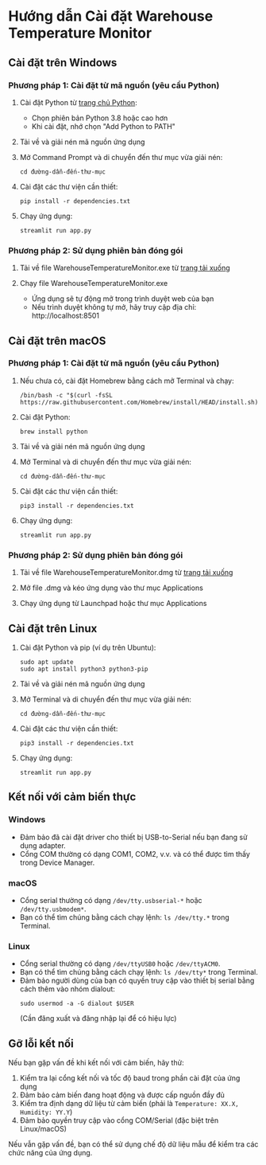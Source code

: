 # Hướng dẫn Cài đặt Warehouse Temperature Monitor

## Cài đặt trên Windows

### Phương pháp 1: Cài đặt từ mã nguồn (yêu cầu Python)

1. Cài đặt Python từ [trang chủ Python](https://www.python.org/downloads/windows/):
   - Chọn phiên bản Python 3.8 hoặc cao hơn
   - Khi cài đặt, nhớ chọn "Add Python to PATH"

2. Tải về và giải nén mã nguồn ứng dụng

3. Mở Command Prompt và di chuyển đến thư mục vừa giải nén:
   ```
   cd đường-dẫn-đến-thư-mục
   ```

4. Cài đặt các thư viện cần thiết:
   ```
   pip install -r dependencies.txt
   ```

5. Chạy ứng dụng:
   ```
   streamlit run app.py
   ```

### Phương pháp 2: Sử dụng phiên bản đóng gói 

1. Tải về file WarehouseTemperatureMonitor.exe từ [trang tải xuống](https://example.com/download)

2. Chạy file WarehouseTemperatureMonitor.exe
   - Ứng dụng sẽ tự động mở trong trình duyệt web của bạn
   - Nếu trình duyệt không tự mở, hãy truy cập địa chỉ: http://localhost:8501

## Cài đặt trên macOS

### Phương pháp 1: Cài đặt từ mã nguồn (yêu cầu Python)

1. Nếu chưa có, cài đặt Homebrew bằng cách mở Terminal và chạy:
   ```
   /bin/bash -c "$(curl -fsSL https://raw.githubusercontent.com/Homebrew/install/HEAD/install.sh)"
   ```

2. Cài đặt Python:
   ```
   brew install python
   ```

3. Tải về và giải nén mã nguồn ứng dụng

4. Mở Terminal và di chuyển đến thư mục vừa giải nén:
   ```
   cd đường-dẫn-đến-thư-mục
   ```

5. Cài đặt các thư viện cần thiết:
   ```
   pip3 install -r dependencies.txt
   ```

6. Chạy ứng dụng:
   ```
   streamlit run app.py
   ```

### Phương pháp 2: Sử dụng phiên bản đóng gói

1. Tải về file WarehouseTemperatureMonitor.dmg từ [trang tải xuống](https://example.com/download)

2. Mở file .dmg và kéo ứng dụng vào thư mục Applications

3. Chạy ứng dụng từ Launchpad hoặc thư mục Applications

## Cài đặt trên Linux

1. Cài đặt Python và pip (ví dụ trên Ubuntu):
   ```
   sudo apt update
   sudo apt install python3 python3-pip
   ```

2. Tải về và giải nén mã nguồn ứng dụng

3. Mở Terminal và di chuyển đến thư mục vừa giải nén:
   ```
   cd đường-dẫn-đến-thư-mục
   ```

4. Cài đặt các thư viện cần thiết:
   ```
   pip3 install -r dependencies.txt
   ```

5. Chạy ứng dụng:
   ```
   streamlit run app.py
   ```

## Kết nối với cảm biến thực

### Windows
- Đảm bảo đã cài đặt driver cho thiết bị USB-to-Serial nếu bạn đang sử dụng adapter.
- Cổng COM thường có dạng COM1, COM2, v.v. và có thể được tìm thấy trong Device Manager.

### macOS
- Cổng serial thường có dạng `/dev/tty.usbserial-*` hoặc `/dev/tty.usbmodem*`.
- Bạn có thể tìm chúng bằng cách chạy lệnh: `ls /dev/tty.*` trong Terminal.

### Linux
- Cổng serial thường có dạng `/dev/ttyUSB0` hoặc `/dev/ttyACM0`.
- Bạn có thể tìm chúng bằng cách chạy lệnh: `ls /dev/tty*` trong Terminal.
- Đảm bảo người dùng của bạn có quyền truy cập vào thiết bị serial bằng cách thêm vào nhóm dialout:
  ```
  sudo usermod -a -G dialout $USER
  ```
  (Cần đăng xuất và đăng nhập lại để có hiệu lực)

## Gỡ lỗi kết nối 

Nếu bạn gặp vấn đề khi kết nối với cảm biến, hãy thử:

1. Kiểm tra lại cổng kết nối và tốc độ baud trong phần cài đặt của ứng dụng
2. Đảm bảo cảm biến đang hoạt động và được cấp nguồn đầy đủ
3. Kiểm tra định dạng dữ liệu từ cảm biến (phải là `Temperature: XX.X, Humidity: YY.Y`)
4. Đảm bảo quyền truy cập vào cổng COM/Serial (đặc biệt trên Linux/macOS)

Nếu vẫn gặp vấn đề, bạn có thể sử dụng chế độ dữ liệu mẫu để kiểm tra các chức năng của ứng dụng.
